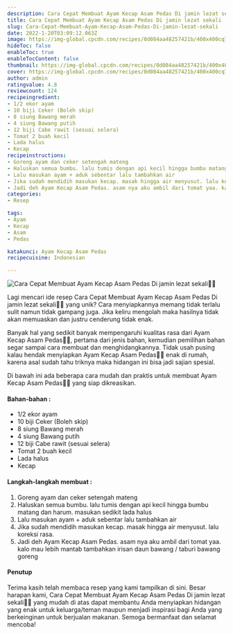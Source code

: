 ```yaml
---
description: Cara Cepat Membuat Ayam Kecap Asam Pedas Di jamin lezat sekali"
title: Cara Cepat Membuat Ayam Kecap Asam Pedas Di jamin lezat sekali
slug: Cara-Cepat-Membuat-Ayam-Kecap-Asam-Pedas-Di-jamin-lezat-sekali
date: 2022-1-20T03:09:12.063Z
image: https://img-global.cpcdn.com/recipes/0d084aa48257421b/400x400cq70/photo.jpg
hideToc: false
enableToc: true
enableTocContent: false
thumbnail: https://img-global.cpcdn.com/recipes/0d084aa48257421b/400x400cq70/photo.jpg
cover: https://img-global.cpcdn.com/recipes/0d084aa48257421b/400x400cq70/photo.jpg
author: admin
ratingvalue: 4.8
reviewcount: 124
recipeingredient:
- 1/2 ekor ayam
- 10 biji Ceker (Boleh skip)
- 8 siung Bawang merah
- 4 siung Bawang putih
- 12 biji Cabe rawit (sesuai selera)
- Tomat 2 buah kecil
- Lada halus
- Kecap
recipeinstructions:
- Goreng ayam dan ceker setengah mateng
- Haluskan semua bumbu. lalu tumis dengan api kecil hingga bumbu matang dan harum. masukan sedikit lada halus
- Lalu masukan ayam + aduk sebentar lalu tambahkan air
- Jika sudah mendidih masukan kecap. masak hingga air menyusut. lalu koreksi rasa.
- Jadi deh Ayam Kecap Asam Pedas. asam nya aku ambil dari tomat yaa. kalo mau lebih mantab tambahkan irisan daun bawang / taburi bawang goreng
categories:
- Resep

tags:
- Ayam
- Kecap
- Asam
- Pedas

katakunci: Ayam Kecap Asam Pedas
recipecuisine: Indonesian

---
```


![Cara Cepat Membuat Ayam Kecap Asam Pedas Di jamin lezat sekali👩‍🍳](https://img-global.cpcdn.com/recipes/0d084aa48257421b/400x400cq70/photo.jpg)

Lagi mencari ide resep Cara Cepat Membuat Ayam Kecap Asam Pedas Di jamin lezat sekali👩‍🍳 yang unik? Cara menyiapkannya memang tidak terlalu sulit namun tidak gampang juga. Jika keliru mengolah maka hasilnya tidak akan memuaskan dan justru cenderung tidak enak.

Banyak hal yang sedikit banyak mempengaruhi kualitas rasa dari Ayam Kecap Asam Pedas👩‍🍳, pertama dari jenis bahan, kemudian pemilihan bahan segar sampai cara membuat dan menghidangkannya. Tidak usah pusing kalau hendak menyiapkan Ayam Kecap Asam Pedas👩‍🍳 enak di rumah, karena asal sudah tahu triknya maka hidangan ini bisa jadi sajian spesial.

Di bawah ini ada beberapa cara mudah dan praktis untuk membuat Ayam Kecap Asam Pedas👩‍🍳 yang siap dikreasikan.

<!--inarticleads1-->

#### Bahan-bahan :

- 1/2 ekor ayam
- 10 biji Ceker (Boleh skip)
- 8 siung Bawang merah
- 4 siung Bawang putih
- 12 biji Cabe rawit (sesuai selera)
- Tomat 2 buah kecil
- Lada halus
- Kecap

<!--inarticleads2-->

#### Langkah-langkah membuat :

1. Goreng ayam dan ceker setengah mateng
1. Haluskan semua bumbu. lalu tumis dengan api kecil hingga bumbu matang dan harum. masukan sedikit lada halus
1. Lalu masukan ayam + aduk sebentar lalu tambahkan air
1. Jika sudah mendidih masukan kecap. masak hingga air menyusut. lalu koreksi rasa.
1. Jadi deh Ayam Kecap Asam Pedas. asam nya aku ambil dari tomat yaa. kalo mau lebih mantab tambahkan irisan daun bawang / taburi bawang goreng

#### Penutup

Terima kasih telah membaca resep yang kami tampilkan di sini. Besar harapan kami, Cara Cepat Membuat Ayam Kecap Asam Pedas Di jamin lezat sekali👩‍🍳 yang mudah di atas dapat membantu Anda menyiapkan hidangan yang enak untuk keluarga/teman maupun menjadi inspirasi bagi Anda yang berkeinginan untuk berjualan makanan. Semoga bermanfaat dan selamat mencoba!